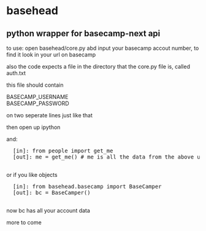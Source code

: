 basehead
========

python wrapper for basecamp-next api
-------------------------------------


to use:
  open basehead/core.py abd input your basecamp accout number, 
  to find it look in your url on basecamp
  
  also the code expects a file in the directory that the core.py 
  file is, called auth.txt
  
  this file should contain 
  
  BASECAMP_USERNAME<br />
  BASECAMP_PASSWORD
  
  
  on two seperate lines just like that
  
  then open up ipython
  
  and:
  <pre>
  [in]: from people import get_me
  [out]: me = get_me() # me is all the data from the above users account
  </pre>
  
  or if you like objects
  <pre>
  [in]: from basehead.basecamp import BaseCamper
  [out]: bc = BaseCamper()
  </pre>
  now bc has all your account data
  
  more to come
